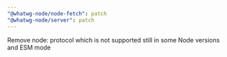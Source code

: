 ```yaml
---
"@whatwg-node/node-fetch": patch
"@whatwg-node/server": patch
---
```


Remove node: protocol which is not supported still in some Node versions and ESM mode

